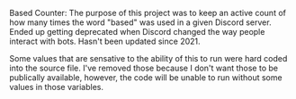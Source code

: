 Based Counter:
The purpose of this project was to keep an active count of how many times the word "based" was used in a given Discord server. Ended up getting deprecated when Discord changed the way people interact with bots. Hasn't been updated since 2021.

Some values that are sensative to the ability of this to run were hard coded into the source file. I've removed those because I don't want those to be publically available, however, the code will be unable to run without some values in those variables.
